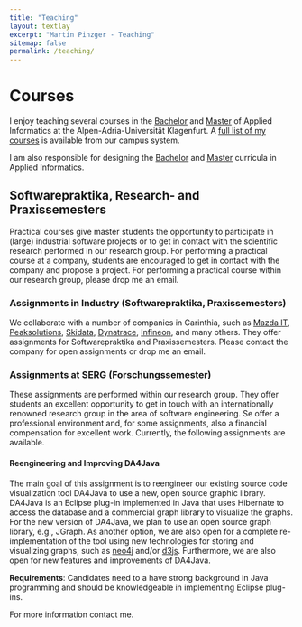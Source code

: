 ```yaml
---
title: "Teaching"
layout: textlay
excerpt: "Martin Pinzger - Teaching"
sitemap: false
permalink: /teaching/
---
```


# Courses 

I enjoy teaching several courses in the [Bachelor](https://www.aau.at/en/studien/bachelor-applied-informatics/) and [Master](https://www.aau.at/en/studien/master-applied-informatics/) of Applied Informatics at the Alpen-Adria-Universität Klagenfurt. A [full list of my courses](https://campus.aau.at/studien/lvliste.jsp?atoken=1771224091) is available from our campus system.

I am also responsible for designing the [Bachelor](https://www.aau.at/en/studien/bachelor-applied-informatics/) and [Master](https://www.aau.at/en/studien/master-applied-informatics/) curricula in Applied Informatics.


## Softwarepraktika, Research- and Praxissemesters
Practical courses give master students the opportunity to participate in (large) industrial software projects or to get in contact with the scientific research performed in our research group. For performing a practical course at a company, students are encouraged to get in contact with the company and propose a project. For performing a practical course within our research group, please drop me an email.

### Assignments in Industry (Softwarepraktika, Praxissemesters)
We collaborate with a number of companies in Carinthia, such as [Mazda IT](http://www.mazda.at/), [Peaksolutions](http://www.peaksolution.com/), [Skidata](https://www.skidata.com/), [Dynatrace](https://www.dynatrace.com/), [Infineon](https://www.infineon.com/cms/austria/en/), and many others. They offer assignments for Softwarepraktika and Praxissemesters. Please contact the company for open assignments or drop me an email.

### Assignments at SERG (Forschungssemester)
These assignments are performed within our research group. They offer students an excellent opportunity to get in touch with an internationally renowned research group in the area of software engineering. Se offer a professional environment and, for some assignments, also a financial compensation for excellent work. Currently, the following assignments are available.

#### Reengineering and Improving DA4Java
The main goal of this assignment is to reengineer our existing source code visualization tool DA4Java to use a new, open source graphic library. DA4Java is an Eclipse plug-in implemented in Java that uses Hibernate to access the database and a commercial graph library to visualize the graphs. For the new version of DA4Java, we plan to use an open source graph library, e.g., JGraph. As another option, we are also open for a complete re-implementation of the tool using new technologies for storing and visualizing graphs, such as [neo4j](http://neo4j.com/) and/or [d3js](http://d3js.org/). Furthermore, we are also open for new features and improvements of DA4Java.

**Requirements**: Candidates need to a have strong background in Java programming and should be knowledgeable in implementing Eclipse plug-ins.

For more information contact me.

